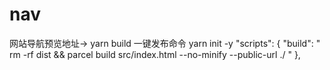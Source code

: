 # nav
网站导航预览地址→
yarn build 一键发布命令
yarn init -y
"scripts": {
    "build": " rm -rf dist && parcel build src/index.html --no-minify --public-url ./ "
  },
